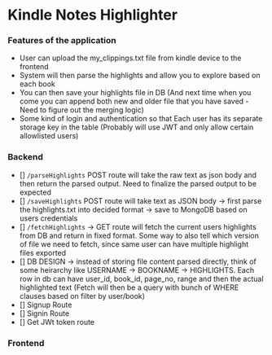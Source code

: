 # Kindle Notes Highlighter

### Features of the application
- User can upload the my_clippings.txt file from kindle device to the frontend
- System will then parse the highlights and allow you to explore based on each book
- You can then save your highlights file in DB (And next time when you come you can append both new and older file that you have saved - Need to figure out the merging logic)
- Some kind of login and authentication so that Each user has its separate storage key in the table (Probably will use JWT and only allow certain allowlisted users)


### Backend
- [] `/parseHighlights` POST route will take the raw text as json body and then return the parsed output. Need to finalize the parsed output to be expected
- [] `/saveHighlights` POST route will take text as JSON body -> first parse the highlights.txt into decided format -> save to MongoDB based on users credentials
- [] `/fetchHighlights` -> GET route will fetch the current users highlights from DB and return in fixed format. Some way to also tell which version of file we need to fetch, since same user can have multiple highlight files exported
- [] DB DESIGN -> instead of storing file content parsed directly, think of some heirarchy like USERNAME -> BOOKNAME -> HIGHLIGHTS. Each row in db can have user_id, book_id, page_no, range and then the actual highlighted text (Fetch will then be a query with bunch of WHERE clauses based on filter by user/book)
- [] Signup Route
- [] Signin Route
- [] Get JWt token route

### Frontend